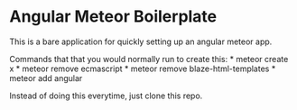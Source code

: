 Angular Meteor Boilerplate
==========================

This is a bare application for quickly setting up an angular meteor app.

Commands that that you would normally run to create this:
	* meteor create x
	* meteor remove ecmascript
	* meteor remove blaze-html-templates
	* meteor add angular

Instead of doing this everytime, just clone this repo.
